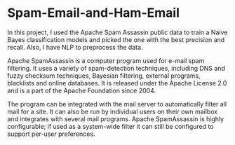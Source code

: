 # Spam-Email-and-Ham-Email
In this project, I used the Apache Spam Assassin public data to train a Naive Bayes classification models and picked the one with the best precision and recall. Also, I have NLP to preprocess the data.

Apache SpamAssassin is a computer program used for e-mail spam filtering. It uses a variety of spam-detection techniques, including DNS and fuzzy checksum techniques, Bayesian filtering, external programs, blacklists and online databases. It is released under the Apache License 2.0 and is a part of the Apache Foundation since 2004. 

The program can be integrated with the mail server to automatically filter all mail for a site. It can also be run by individual users on their own mailbox and integrates with several mail programs. Apache SpamAssassin is highly configurable; if used as a system-wide filter it can still be configured to support per-user preferences. 
